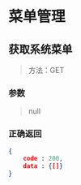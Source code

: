  # 菜单管理
## 获取系统菜单
> 方法：GET

### 参数

> null          
### 正确返回
```json
{
    code : 200,
    data : {[]}
}
```